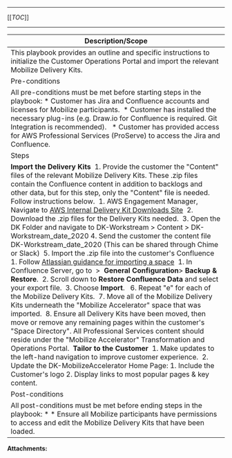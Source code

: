   

  

|    |    |    |    |
| --- | --- | --- | --- |

  

* * *

[[_TOC_]]

* * *

  

|   Description/Scope       |
| --- |
|   This playbook provides an outline and specific instructions to initialize the Customer Operations Portal and import the relevant Mobilize Delivery Kits.    |
| Pre-conditions |
|   All pre-conditions must be met before starting steps in the playbook:  *   Customer has Jira and Confluence accounts and licenses for Mobilize participants.  *   Customer has installed the necessary plug-ins (e.g. Draw.io for Confluence is required. Git Integration is recommended).   *   Customer has provided access for AWS Professional Services (ProServe) to access the Jira and Confluence.   |
| Steps |
|   **Import the Delivery Kits**   1.  Provide the customer the "Content" files of the relevant Mobilize Delivery Kits. These .zip files contain the Confluence content in addition to backlogs and other data, but for this step, only the "Content" file is needed. Follow instructions below.      1.  AWS Engagement Manager, Navigate to [AWS Internal Delivery Kit Downloads Site](https://wiki.doleancloud.com/confluence/display/DKD)      2.  Download the .zip files for the Delivery Kits needed.      3.  Open the DK Folder and navigate to DK-Workstream > Content > DK-Workstream\_date\_2020     4.  Send the customer the content file DK-Workstream\_date\_2020 (This can be shared through Chime or Slack)      5.  Import the .zip file into the customer's Confluence          1.  Follow [Atlassian guidance for importing a space](https://confluence.atlassian.com/doc/import-a-space-from-confluence-cloud-967876449.html)              1.  In Confluence Server, go to  >                  **General Configuration**\> **Backup & Restore**.              2.  Scroll down to **Restore Confluence Data** and select your export file.              3.  Choose **Import**.       6.  Repeat "e" for each of the Mobilize Delivery Kits.      7.  Move all of the Mobilize Delivery Kits underneath the "Mobilize Accelerator" space that was imported.      8.  Ensure all Delivery Kits have been moved, then move or remove any remaining pages within the customer's "Space Directory". All Professional Services content should reside under the "Mobilize Accelerator" Transformation and Operations Portal.   **Tailor to the Customer**   1.  Make updates to the left-hand navigation to improve customer experience.  2.  Update the DK-MobilizeAccelerator Home Page:     1.  Include the Customer's logo     2.  Display links to most popular pages & key content.       |
| Post-conditions |
|   All post-conditions must be met before ending steps in the playbook:  *   *   Ensure all Mobilize participants have permissions to access and edit the Mobilize Delivery Kits that have been loaded.    |

 **Attachments:** 

